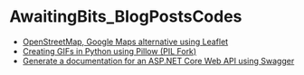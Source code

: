 # AwaitingBits_BlogPostsCodes

- [OpenStreetMap, Google Maps alternative using Leaflet](https://blog.zhaytam.com/2018/07/20/openstreetmap-googlemaps-alternative/)
- [Creating GIFs in Python using Pillow (PIL Fork)](https://blog.zhaytam.com/2018/08/21/creating-gifs-using-python-pillow/)
- [Generate a documentation for an ASP.NET Core Web API using Swagger](https://blog.zhaytam.com/2018/09/23/generate-aspnetcore-web-api-doc-swagger/)
